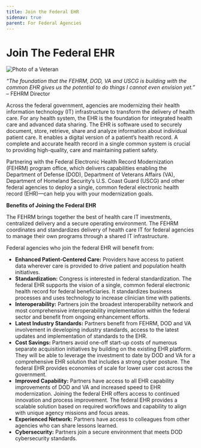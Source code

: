 ```yaml
---
title: Join the Federal EHR
sidenav: true
parent: For Federal Agencies
---
```

# Join The Federal EHR

![Photo of a Veteran](images/1000w_q95-4-.jpg "Veteran")

*“The foundation that the FEHRM, DOD, VA and USCG is building with the common EHR gives us the potential to do things I cannot even envision yet.”* – FEHRM Director

Across the federal government, agencies are modernizing their health information technology (IT) infrastructure to transform the delivery of health care. For any health system, the EHR is the foundation for integrated health care and advanced data sharing. The EHR is software used to securely document, store, retrieve, share and analyze information about individual patient care. It enables a digital version of a patient’s health record. A complete and accurate health record in a single common system is crucial to providing high-quality, care and maintaining patient safety.

Partnering with the Federal Electronic Health Record Modernization (FEHRM) program office, which delivers capabilities enabling the Department of Defense (DOD), Department of Veterans Affairs (VA), Department of Homeland Security’s U.S. Coast Guard (USCG) and other federal agencies to deploy a single, common federal electronic health record (EHR)—can help you with your modernization goals.

**Benefits of Joining the Federal EHR**

The FEHRM brings together the best of health care IT investments, centralized delivery and a secure operating environment. The FEHRM coordinates and standardizes delivery of health care IT for federal agencies to manage their own programs through a shared IT infrastructure.

Federal agencies who join the federal EHR will benefit from:

* **Enhanced Patient-Centered Care:** Providers have access to patient data wherever care is provided to drive patient and population health initiatives.
* **Standardization:** Congress is interested in federal standardization. The federal EHR supports the vision of a single, common federal electronic health record for federal beneficiaries. It standardizes business processes and uses technology to increase clinician time with patients.
* **Interoperability:** Partners join the broadest interoperability network and most comprehensive interoperability implementation within the federal sector and benefit from ongoing enhancement efforts.
* **Latest Industry Standards:** Partners benefit from FEHRM, DOD and VA involvement in developing industry standards, access to the latest updates and implementation of standards to the EHR.
* **Cost Savings:** Partners avoid one-off start-up costs of numerous separate acquisition initiatives by building on the existing EHR platform. They will be able to leverage the investment to date by DOD and VA for a comprehensive EHR solution that includes a strong cyber posture. The federal EHR provides economies of scale for lower user cost across the government.
* **Improved Capability:** Partners have access to all EHR capability improvements of DOD and VA and increased speed to EHR modernization. Joining the federal EHR offers access to continued innovation and process improvement. The federal EHR provides a scalable solution based on required workflows and capability to align with unique agency missions and focus areas.
* **Experienced Network:** Partners have access to colleagues from other agencies who can share lessons learned.
* **Cybersecurity:** Partners join a secure environment that meets DOD cybersecurity standards.